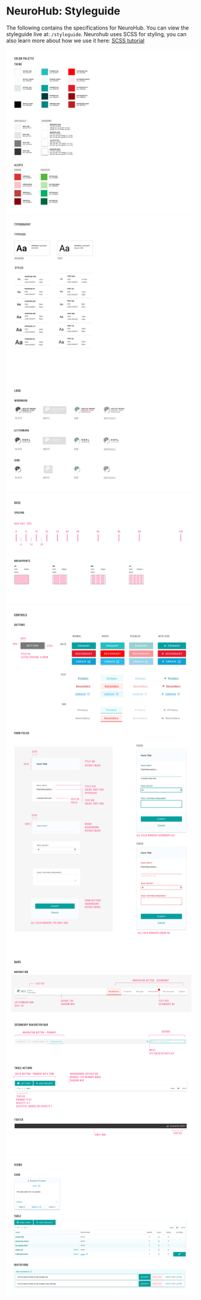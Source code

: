 # NeuroHub: Styleguide

The following contains the specifications for NeuroHub.
You can view the styleguide live at: `/styleguide`.
Neurohub uses SCSS for styling, you can also learn more about how we use it here: [SCSS tutorial](https://github.com/aces/cbrain/tree/master/BrainPortal/app/assets/stylesheets/SCSS_intro_tutorial.md)

![Palette](styleguide/NH_PALETTE.jpg)
![Typography](styleguide/NH_TYPOGRAPHY.jpg)
![Logo](styleguide/NH_LOGO.jpg)
![Base](styleguide/NH_BASE.jpg)
![Controls](styleguide/NH_CONTROLS.jpg)
![Bars](styleguide/NH_BARS.jpg)
![Views](styleguide/NH_VIEWS.jpg)
